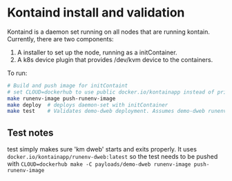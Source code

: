 # Kontaind install and validation

Kontaind is a daemon set running on all nodes that are running kontain. Currently, there are two components:

1. A installer to set up the node, running as a initContainer.
2. A k8s device plugin that provides /dev/kvm device to the containers.

To run:
```bash
# Build and push image for initContaint
# set CLOUD=dockerhub to use public docker.io/kontainapp instead of private Azure ACR
make runenv-image push-runenv-image
make deploy  # deploys daemon-set with initContainer
make test    # Validates demo-dweb deployment. Assumes demo-dweb runenv-image was pushed to dockerhub
```

## Test notes

test simply makes sure 'km dweb' starts and exits properly. It uses `docker.io/kontainapp/runenv-dweb:latest` so the test needs to be pushed with `CLOUD=dockerhub make -C payloads/demo-dweb runenv-image push-runenv-image`

